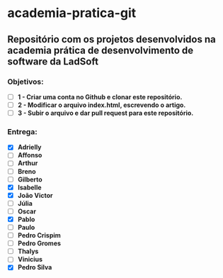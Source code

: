 ﻿# academia-pratica-git
Repositório com os projetos desenvolvidos na academia prática de desenvolvimento de software da LadSoft
----

### Objetivos:
- [ ] __1 - Criar uma conta no Github e clonar este repositório.__
- [ ] __2 - Modificar o arquivo index.html, escrevendo o artigo.__
- [ ] __3 - Subir o arquivo e dar pull request para este repositório.__

### Entrega:
- [X] __Adrielly__
- [ ] __Affonso__
- [ ] __Arthur__
- [ ] __Breno__
- [ ] __Gilberto__
- [X] __Isabelle__
- [X] __João Victor__
- [ ] __Júlia__
- [ ] __Oscar__
- [X] __Pablo__
- [ ] __Paulo__
- [ ] __Pedro Crispim__
- [ ] __Pedro Gromes__
- [ ] __Thalys__
- [ ] __Vinicius__
- [X] __Pedro Silva__

